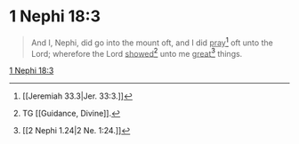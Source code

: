 # 1 Nephi 18:3

> And I, Nephi, did go into the mount oft, and I did <u>pray</u>[^a] oft unto the Lord; wherefore the Lord <u>showed</u>[^b] unto me <u>great</u>[^c] things.

[1 Nephi 18:3](https://www.churchofjesuschrist.org/study/scriptures/bofm/1-ne/18?lang=eng&id=p3#p3)


[^a]: [[Jeremiah 33.3|Jer. 33:3.]]
[^b]: TG [[Guidance, Divine]].
[^c]: [[2 Nephi 1.24|2 Ne. 1:24.]]
